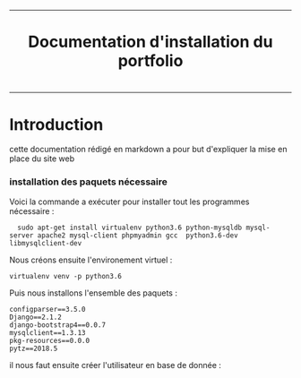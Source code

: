 -----
<div style="text-align:center;">
<h1> Documentation d'installation du portfolio<h1>
</div>

-----------
# Introduction
cette documentation rédigé en markdown a pour but d'expliquer la mise en place du site web


### installation des paquets nécessaire

Voici la commande a exécuter pour installer tout les programmes nécessaire :

      sudo apt-get install virtualenv python3.6 python-mysqldb mysql-server apache2 mysql-client phpmyadmin gcc  python3.6-dev libmysqlclient-dev

Nous créons ensuite l'environement virtuel :

    virtualenv venv -p python3.6

Puis nous installons l'ensemble des paquets :

    configparser==3.5.0
    Django==2.1.2
    django-bootstrap4==0.0.7
    mysqlclient==1.3.13
    pkg-resources==0.0.0
    pytz==2018.5


il nous faut ensuite créer l'utilisateur en base de donnée :
